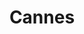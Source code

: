 ---
title: Cannes
date: 
draft: false

# descripcion
description : Rectángulos con coral

materials: Plata 925

color: Plateado

dimensions: 0,8cm

code: 01-04-0136

type: "Aros"

categories: []

price: $3.000,00

price_eftvo: $2.550,00

# Images
# first image will be shown in the product page
images:
  # - image: "images/path_to_image"
  # La ubicacion de las imagenes es imagenes/Aros/Aros.Piedras/01-04-0136-cannes
  - image: "./images/aros/piedras/01-04-0136-rectangulos-con-coral_a.jpeg"
  - image: "./images/aros/piedras/01-04-0136-rectangulos-con-coral_b.jpeg"
---